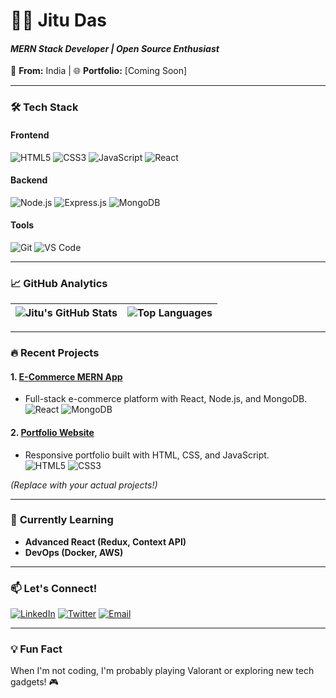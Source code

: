 # 👨‍💻 **Jitu Das**  
#### *MERN Stack Developer | Open Source Enthusiast*  
📍 **From:** India | 🌐 **Portfolio:** [Coming Soon]  

---

### 🛠 **Tech Stack**  
#### **Frontend**  
![HTML5](https://img.shields.io/badge/HTML5-E34F26?style=for-the-badge&logo=html5&logoColor=white)
![CSS3](https://img.shields.io/badge/CSS3-1572B6?style=for-the-badge&logo=css3&logoColor=white)
![JavaScript](https://img.shields.io/badge/JavaScript-F7DF1E?style=for-the-badge&logo=javascript&logoColor=black)
![React](https://img.shields.io/badge/React-61DAFB?style=for-the-badge&logo=react&logoColor=black)

#### **Backend**  
![Node.js](https://img.shields.io/badge/Node.js-339933?style=for-the-badge&logo=nodedotjs&logoColor=white)
![Express.js](https://img.shields.io/badge/Express.js-000000?style=for-the-badge&logo=express&logoColor=white)
![MongoDB](https://img.shields.io/badge/MongoDB-47A248?style=for-the-badge&logo=mongodb&logoColor=white)

#### **Tools**  
![Git](https://img.shields.io/badge/Git-F05032?style=for-the-badge&logo=git&logoColor=white)
![VS Code](https://img.shields.io/badge/VS_Code-007ACC?style=for-the-badge&logo=visual-studio-code&logoColor=white)

---

### 📈 **GitHub Analytics**  
| ![Jitu's GitHub Stats](https://github-readme-stats.vercel.app/api?username=deviljitu1&show_icons=true&theme=radical&hide_border=true) | ![Top Languages](https://github-readme-stats.vercel.app/api/top-langs/?username=deviljitu1&layout=compact&theme=radical&hide_border=true) |
|--------------------------------------------------------------------------------------------------------------------------------------|-------------------------------------------------------------------------------------------------------------------------------------------|

---

### 🔥 **Recent Projects**  
#### 1. [E-Commerce MERN App](https://github.com/deviljitu1/ecommerce-mern)  
   - Full-stack e-commerce platform with React, Node.js, and MongoDB.  
   ![React](https://img.shields.io/badge/-React-61DAFB?logo=react&logoColor=black) ![MongoDB](https://img.shields.io/badge/-MongoDB-47A248?logo=mongodb&logoColor=white)

#### 2. [Portfolio Website](https://github.com/deviljitu1/portfolio)  
   - Responsive portfolio built with HTML, CSS, and JavaScript.  
   ![HTML5](https://img.shields.io/badge/-HTML5-E34F26?logo=html5&logoColor=white) ![CSS3](https://img.shields.io/badge/-CSS3-1572B6?logo=css3&logoColor=white)

*(Replace with your actual projects!)*  

---

### 🌱 **Currently Learning**  
- **Advanced React (Redux, Context API)**  
- **DevOps (Docker, AWS)**  

---

### 📫 **Let's Connect!**  
[![LinkedIn](https://img.shields.io/badge/LinkedIn-0077B5?style=for-the-badge&logo=linkedin&logoColor=white)](https://linkedin.com/in/yourprofile)
[![Twitter](https://img.shields.io/badge/Twitter-1DA1F2?style=for-the-badge&logo=twitter&logoColor=white)](https://twitter.com/yourhandle)
[![Email](https://img.shields.io/badge/Gmail-D14836?style=for-the-badge&logo=gmail&logoColor=white)](mailto:youremail@gmail.com)

---

### 💡 **Fun Fact**  
When I'm not coding, I'm probably playing Valorant or exploring new tech gadgets! 🎮  
